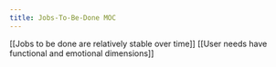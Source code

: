 ```yaml
---
title: Jobs-To-Be-Done MOC
---
```


[[Jobs to be done are relatively stable over time]]
[[User needs have functional and emotional dimensions]]